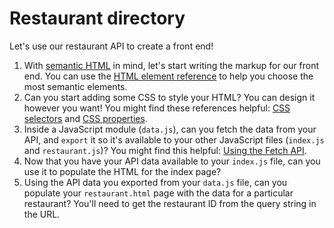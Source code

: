 # Restaurant directory

Let's use our restaurant API to create a front end!

1. With [semantic HTML](https://developer.mozilla.org/en-US/docs/Learn/Accessibility/HTML) in mind, let's start writing the markup for our front end. You can use the [HTML element reference](https://developer.mozilla.org/en-US/docs/Web/HTML/Element) to help you choose the most semantic elements.
2. Can you start adding some CSS to style your HTML? You can design it however you want! You might find these references helpful: [CSS selectors](https://developer.mozilla.org/en-US/docs/Web/CSS/CSS_Selectors) and [CSS properties](https://developer.mozilla.org/en-US/docs/Web/CSS/CSS_Properties_Reference).
3. Inside a JavaScript module (`data.js`), can you fetch the data from your API, and `export` it so it's available to your other JavaScript files (`index.js` and `restaurant.js`)? You might find this helpful: [Using the Fetch API](https://developer.mozilla.org/en-US/docs/Web/API/Fetch_API/Using_Fetch).
4. Now that you have your API data available to your `index.js` file, can you use it to populate the HTML for the index page?
5. Using the API data you exported from your `data.js` file, can you populate your `restaurant.html` page with the data for a particular restaurant? You'll need to get the restaurant ID from the query string in the URL.
